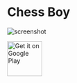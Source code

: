# Chess Boy
![screenshot](https://user-images.githubusercontent.com/29481787/120531389-7a777980-c3d6-11eb-962e-c843e06915f7.jpg)

<a href="https://play.google.com/store/apps/details?id=com.nwagu.android.chessboy" target="_blank">
<img src="https://play.google.com/intl/en_us/badges/images/generic/en-play-badge.png" alt="Get it on Google Play" height="80"/></a>